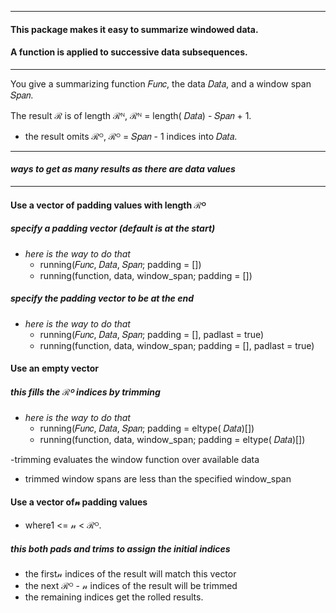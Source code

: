 
----

#### This package makes it easy to summarize windowed data.

#### A function is applied to successive data subsequences.

----

You give a summarizing function 𝐹𝑢𝑛𝑐, the data 𝐷𝑎𝑡𝑎, and a window span 𝑆𝑝𝑎𝑛.  

The result ℛ is of length ℛᴺ,  ℛᴺ = length( 𝐷𝑎𝑡𝑎) - 𝑆𝑝𝑎𝑛 + 1.
- the result omits ℛᴼ, ℛᴼ = 𝑆𝑝𝑎𝑛 - 1 indices into 𝐷𝑎𝑡𝑎.

----

#### _ways to get as many results as there are data values_

----

#### Use a vector of padding values with length ℛᴼ

##### specify a padding vector (default is at the start)

- _here is the way to do that_
  - running(𝐹𝑢𝑛𝑐, 𝐷𝑎𝑡𝑎, 𝑆𝑝𝑎𝑛; padding = [<values>])
  - running(function, data, window_span; padding = [<values>])

##### specify the padding vector to be at the end

- _here is the way to do that_
  - running(𝐹𝑢𝑛𝑐, 𝐷𝑎𝑡𝑎, 𝑆𝑝𝑎𝑛; padding = [<values>], padlast = true)
  - running(function, data, window_span; padding = [<values>], padlast = true)

#### Use an empty vector 

##### this fills the ℛᴼ indices by trimming

- _here is the way to do that_
  - running(𝐹𝑢𝑛𝑐, 𝐷𝑎𝑡𝑎, 𝑆𝑝𝑎𝑛; padding = eltype( 𝐷𝑎𝑡𝑎)[])
  - running(function, data, window_span; padding = eltype( 𝐷𝑎𝑡𝑎)[])

-trimming evaluates the window function over available data
  - trimmed window spans are less than the specified window_span

#### Use a vector of𝓃 padding values

- where1 <= 𝓃 <  ℛᴼ.

##### this both pads and trims to assign the initial indices

- the first𝓃 indices of the result will match this vector
- the next ℛᴼ - 𝓃 indices of the result will be trimmed
- the remaining indices get the rolled results.


